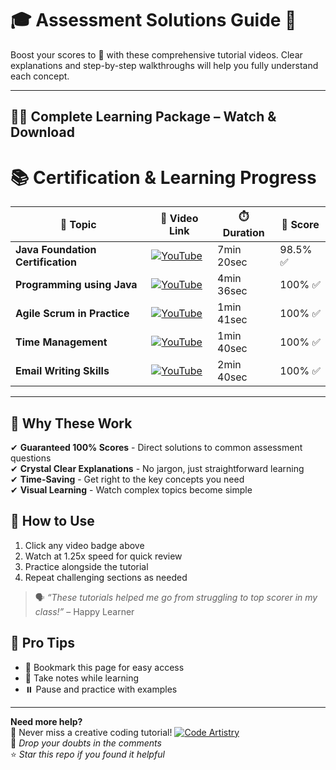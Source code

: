 # 🎓 Assessment Solutions Guide 🚀

Boost your scores to 💯 with these comprehensive tutorial videos. Clear explanations and step-by-step walkthroughs will help you fully understand each concept.

---

## 🎥📄 Complete Learning Package – Watch & Download

# 📚 Certification & Learning Progress

| 📌 **Topic**                  | 🔗 **Video Link**                                                                                              | ⏱️ **Duration**       | 🎯 **Score** |
|-------------------------------|---------------------------------------------------------------------------------------------------------------|-----------------------|--------------|
| **Java Foundation Certification** | [![YouTube](https://img.shields.io/badge/YouTube-Watch-red)](https://youtu.be/Vh7cez_Yxbo)                    | 7min 20sec            | 98.5% ✅      |
| **Programming using Java**        | [![YouTube](https://img.shields.io/badge/YouTube-Watch-red)](https://youtu.be/bcz6RrV4Otc)                    | 4min 36sec            | 100% ✅       |
| **Agile Scrum in Practice**       | [![YouTube](https://img.shields.io/badge/YouTube-Watch-red)](https://youtu.be/32t1jqEgD80)                    | 1min 41sec            | 100% ✅       |
| **Time Management**               | [![YouTube](https://img.shields.io/badge/YouTube-Watch-red)](https://youtu.be/tqxOT7nV5qk?si=UZbh95XpH4Fg4vCp)| 1min 40sec            | 100% ✅       |
| **Email Writing Skills**          | [![YouTube](https://img.shields.io/badge/YouTube-Watch-red)](https://youtu.be/E94-uTcNfCM)                    | 2min 40sec            | 100% ✅       |

---

## 💯 Why These Work

✔ **Guaranteed 100% Scores** - Direct solutions to common assessment questions  
✔ **Crystal Clear Explanations** - No jargon, just straightforward learning  
✔ **Time-Saving** - Get right to the key concepts you need  
✔ **Visual Learning** - Watch complex topics become simple  

## 🎯 How to Use
1. Click any video badge above
2. Watch at 1.25x speed for quick review
3. Practice alongside the tutorial
4. Repeat challenging sections as needed

> 🗣️ _“These tutorials helped me go from struggling to top scorer in my class!”_ – Happy Learner

## 📌 Pro Tips
- 📑 Bookmark this page for easy access  
- 📝 Take notes while learning  
- ⏸️ Pause and practice with examples

---

**Need more help?**   
🔔 Never miss a creative coding tutorial! [![Code Artistry](https://img.shields.io/badge/YouTube-Code%20Artistry-red?logo=youtube&logoColor=white)](https://www.youtube.com/@CodeArtistry63) <br>
💬 *Drop your doubts in the comments*  
⭐ *Star this repo if you found it helpful*
